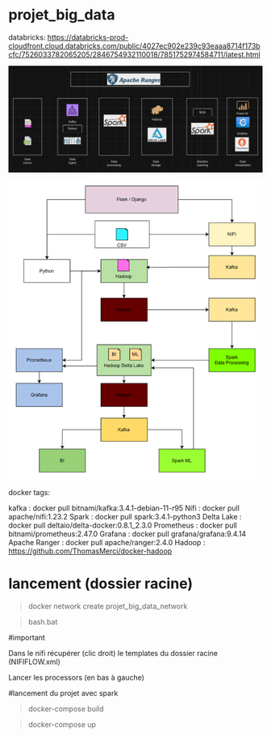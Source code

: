 # projet_big_data

databricks:
https://databricks-prod-cloudfront.cloud.databricks.com/public/4027ec902e239c93eaaa8714f173bcfc/7526033782065205/2846754932110018/7851752974584711/latest.html


![Alt text](diagr.png)


![Alt text](image.png)

docker tags:

kafka : docker pull bitnami/kafka:3.4.1-debian-11-r95
Nifi : docker pull apache/nifi:1.23.2
Spark : docker pull spark:3.4.1-python3
Delta Lake : docker pull deltaio/delta-docker:0.8.1_2.3.0
Prometheus : docker pull bitnami/prometheus:2.47.0
Grafana : docker pull grafana/grafana:9.4.14
Apache Ranger : docker pull apache/ranger:2.4.0
Hadoop : https://github.com/ThomasMerci/docker-hadoop


# lancement (dossier racine)

>docker network create projet_big_data_network

>bash.bat



#important

Dans le nifi récupérer (clic droit) le templates du dossier racine (NIFIFLOW.xml)

Lancer les processors (en bas à gauche)


#lancement du projet avec spark

>docker-compose build

>docker-compose up

